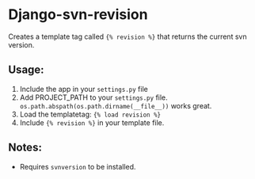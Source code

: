 # Django-svn-revision

Creates a template tag called ``{% revision %}`` that returns the current svn version.

## Usage:
1.  Include the app in your ``settings.py`` file
2.  Add PROJECT_PATH to your ``settings.py`` file. ``os.path.abspath(os.path.dirname(__file__))`` works great.
3.  Load the templatetag: ``{% load revision %}``
4.  Include ``{% revision %}`` in your template file.

## Notes:
* Requires ``svnversion`` to be installed.
